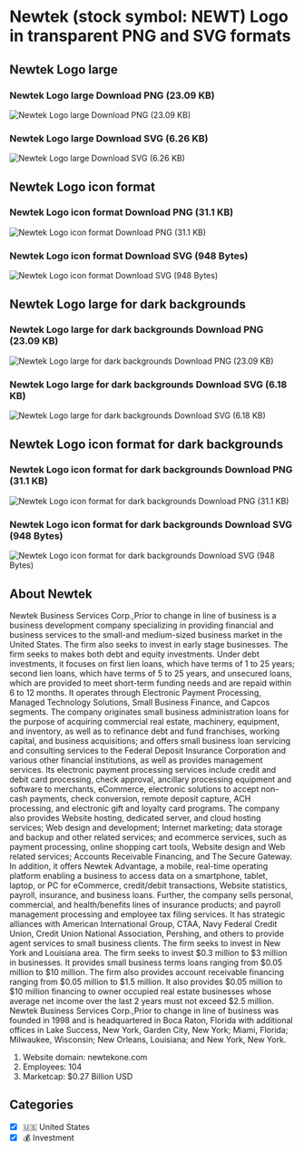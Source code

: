 # Newtek (stock symbol: NEWT) Logo in transparent PNG and SVG formats

## Newtek Logo large

### Newtek Logo large Download PNG (23.09 KB)

![Newtek Logo large Download PNG (23.09 KB)](/img/orig/NEWT_BIG-4da51196.png)

### Newtek Logo large Download SVG (6.26 KB)

![Newtek Logo large Download SVG (6.26 KB)](/img/orig/NEWT_BIG-b5e15d15.svg)

## Newtek Logo icon format

### Newtek Logo icon format Download PNG (31.1 KB)

![Newtek Logo icon format Download PNG (31.1 KB)](/img/orig/NEWT-acc31d2b.png)

### Newtek Logo icon format Download SVG (948 Bytes)

![Newtek Logo icon format Download SVG (948 Bytes)](/img/orig/NEWT-bd50fd20.svg)

## Newtek Logo large for dark backgrounds

### Newtek Logo large for dark backgrounds Download PNG (23.09 KB)

![Newtek Logo large for dark backgrounds Download PNG (23.09 KB)](/img/orig/NEWT_BIG.D-fa4bd7c6.png)

### Newtek Logo large for dark backgrounds Download SVG (6.18 KB)

![Newtek Logo large for dark backgrounds Download SVG (6.18 KB)](/img/orig/NEWT_BIG.D-c9c309f9.svg)

## Newtek Logo icon format for dark backgrounds

### Newtek Logo icon format for dark backgrounds Download PNG (31.1 KB)

![Newtek Logo icon format for dark backgrounds Download PNG (31.1 KB)](/img/orig/NEWT.D-e996b574.png)

### Newtek Logo icon format for dark backgrounds Download SVG (948 Bytes)

![Newtek Logo icon format for dark backgrounds Download SVG (948 Bytes)](/img/orig/NEWT.D-23dff36d.svg)

## About Newtek

Newtek Business Services Corp.,Prior to change in line of business is a business development company specializing in providing financial and business services to the small-and medium-sized business market in the United States. The firm also seeks to invest in early stage businesses. The firm seeks to makes both debt and equity investments. Under debt investments, it focuses on first lien loans, which have terms of 1 to 25 years; second lien loans, which have terms of 5 to 25 years, and unsecured loans, which are provided to meet short-term funding needs and are repaid within 6 to 12 months. It operates through Electronic Payment Processing, Managed Technology Solutions, Small Business Finance, and Capcos segments. The company originates small business administration loans for the purpose of acquiring commercial real estate, machinery, equipment, and inventory, as well as to refinance debt and fund franchises, working capital, and business acquisitions; and offers small business loan servicing and consulting services to the Federal Deposit Insurance Corporation and various other financial institutions, as well as provides management services. Its electronic payment processing services include credit and debit card processing, check approval, ancillary processing equipment and software to merchants, eCommerce, electronic solutions to accept non-cash payments, check conversion, remote deposit capture, ACH processing, and electronic gift and loyalty card programs. The company also provides Website hosting, dedicated server, and cloud hosting services; Web design and development; Internet marketing; data storage and backup and other related services; and ecommerce services, such as payment processing, online shopping cart tools, Website design and Web related services; Accounts Receivable Financing, and The Secure Gateway. In addition, it offers Newtek Advantage, a mobile, real-time operating platform enabling a business to access data on a smartphone, tablet, laptop, or PC for eCommerce, credit/debit transactions, Website statistics, payroll, insurance, and business loans. Further, the company sells personal, commercial, and health/benefits lines of insurance products; and payroll management processing and employee tax filing services. It has strategic alliances with American International Group, CTAA, Navy Federal Credit Union, Credit Union National Association, Pershing, and others to provide agent services to small business clients. The firm seeks to invest in New York and Louisiana area. The firm seeks to invest $0.3 million to $3 million in businesses. It provides small business terms loans ranging from $0.05 million to $10 million. The firm also provides account receivable financing ranging from $0.05 million to $1.5 million. It also provides $0.05 million to $10 million financing to owner occupied real estate businesses whose average net income over the last 2 years must not exceed $2.5 million. Newtek Business Services Corp.,Prior to change in line of business was founded in 1998 and is headquartered in Boca Raton, Florida with additional offices in Lake Success, New York, Garden City, New York; Miami, Florida; Milwaukee, Wisconsin; New Orleans, Louisiana; and New York, New York.

1. Website domain: newtekone.com
2. Employees: 104
3. Marketcap: $0.27 Billion USD


## Categories
- [x] 🇺🇸 United States
- [x] 💰 Investment
